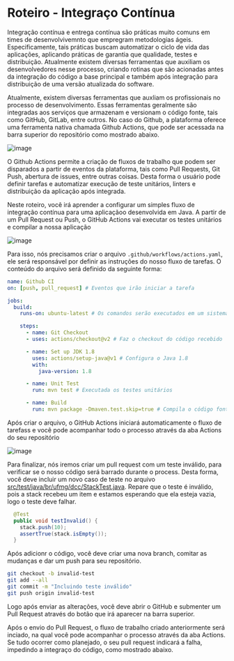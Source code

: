 # Roteiro - Integraço Contínua

Integração contínua e entrega contínua são práticas muito comuns em times de desenvolvivemnto que empregram metodologias ágeis. Especificamente, tais práticas buscam automatizar o ciclo de vida das aplicações, aplicando práticas de garantia que qualidade, testes e distribuição. Atualmente existem diversas ferramentas que auxiliam os desenvolvedores nesse processo, criando rotinas que são acionadas antes da integração do código a base principal e também após integração para distribuição de uma versão atualizada do software. 

Atualmente, existem diversas ferramentas que auxliam os profissionais no processo de desenvolvimento. Essas ferramentas geralmente são integradas aos serviços que armazenam e versionam o código fonte, tais como GitHub, GitLab, entre outros. No caso do Github, a plataforma oferece uma ferramenta nativa chamada Github Actions, que pode ser acessada na barra superior do repositório como mostrado abaixo.

![image](https://user-images.githubusercontent.com/7620947/109080916-232f8200-76e0-11eb-8d02-9ca9f518cea2.png)

O Github Actions permite a criação de fluxos de trabalho que podem ser disparados a partir de eventos da plataforma, tais como Pull Requests, Git Push, abertura de issues, entre outras coisas. Desta forma o usuário pode definir tarefas e automatizar execução de teste unitários, linters e distribuição da aplicação após integrada.

Neste roteiro, você irá aprender a configurar um simples fluxo de integração contínua para uma aplicaçãoo desenvolvida em Java. A partir de um Pull Request ou Push, o GitHub Actions vai executar os testes unitários e compilar a nossa aplicação

![image](https://user-images.githubusercontent.com/7620947/109091107-f2a51380-76f2-11eb-9004-ecfbdc2d0e64.png)

Para isso, nós precisamos criar o arquivo `.github/workflows/actions.yaml`, ele será responsável por definir as instruções do nosso fluxo de tarefas. O conteúdo do arquivo será definido da seguinte forma:

```yaml
name: Github CI
on: [push, pull_request] # Eventos que irão iniciar a tarefa

jobs:
  build:
    runs-on: ubuntu-latest # Os comandos serão executados em um sistema operacional Linux

    steps:
      - name: Git Checkout
      - uses: actions/checkout@v2 # Faz o checkout do código recebido

      - name: Set up JDK 1.8
        uses: actions/setup-java@v1 # Configura o Java 1.8
        with:
          java-version: 1.8

      - name: Unit Test
        run: mvn test # Executada os testes unitários

      - name: Build
        run: mvn package -Dmaven.test.skip=true # Compila o código fonte
```

Após criar o arquivo, o GitHub Actions iniciará automaticamente o fluxo de tarefass e você pode acompanhar todo o processo através da aba Actions do seu repositório

![image](https://user-images.githubusercontent.com/7620947/109092561-8677df00-76f5-11eb-9db1-b2409505b721.png)

Para finalizar, nós iremos criar um pull request com um teste inválido, para verificar se o nosso código será barrado durante o process. Desta forma, você deve incluir um novo caso de teste no arquivo [src/test/java/br/ufmg/dcc/StackTest.java](https://github.com/rodrigo-brito/roteiro-github-actions/blob/main/src/test/java/br/ufmg/dcc/StackTest.java). Repare que o teste é inválido, pois a stack recebeu um item e estamos esperando que ela esteja vazia, logo o teste deve falhar.

```java
  @Test
  public void testInvalid() {
    stack.push(10);
    assertTrue(stack.isEmpty());
  }
```

Após adicionr o código, você deve criar uma nova branch, comitar as mudanças e dar um push para seu repositório.

```bash
git checkout -b invalid-test
git add --all
git commit -m "Incluindo teste inválido"
git push origin invalid-test
```

Logo após enviar as alterações, você deve abrir o GitHub e submenter um Pull Request através do botão que irá aparecer na barra superior.

Após o envio do Pull Request, o fluxo de trabalho criado anteriormente será inciado, na qual você pode acompanhar o processo através da aba Actions.
Se tudo ocorrer como planejado, o seu pull request indicará a falha, impedindo a integraço do código, como mostrado abaixo.
